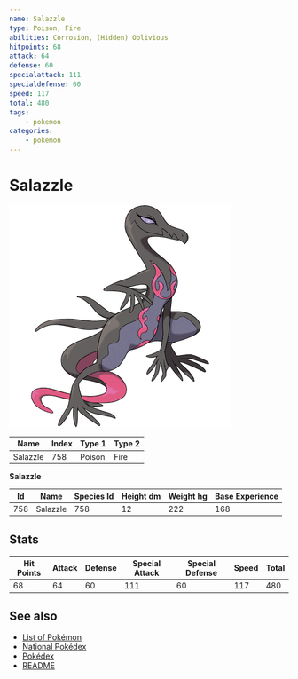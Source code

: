 ```yaml
---
name: Salazzle
type: Poison, Fire
abilities: Corrosion, (Hidden) Oblivious
hitpoints: 68
attack: 64
defense: 60
specialattack: 111
specialdefense: 60
speed: 117
total: 480
tags:
    - pokemon
categories:
    - pokemon
---
```


# Salazzle


![Salazzle](images/758.png)

| **Name** | **Index** | **Type 1** | **Type 2** |
|----|----|----|----|
| Salazzle | 758 | Poison | Fire  |

**Salazzle** 




| **Id** | **Name** | **Species Id** | **Height dm** | **Weight hg** | **Base Experience** |
|--------|----------|----------------|------------|------------|---------------------|
| 758 | Salazzle | 758 | 12 | 222 | 168 |



## Stats

| **Hit Points** | **Attack** | **Defense** | **Special Attack** | **Special Defense** | **Speed** | **Total** |
|----------------|------------|-------------|--------------------|---------------------|-----------|-----------|
| 68 | 64 | 60 | 111 | 60 | 117 | 480 |

## See also

- [List of Pokémon](../pokemon.md)
- [National Pokédex](../national_pokedex.md)
- [Pokédex](../pokedex.md)
- [README](../README.md)
